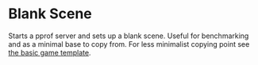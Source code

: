 # Blank Scene
Starts a pprof server and sets up a blank scene.
Useful for benchmarking and as a minimal base to copy from.
For less minimalist copying point see [the basic game template](https://github.com/oakmound/game-template).